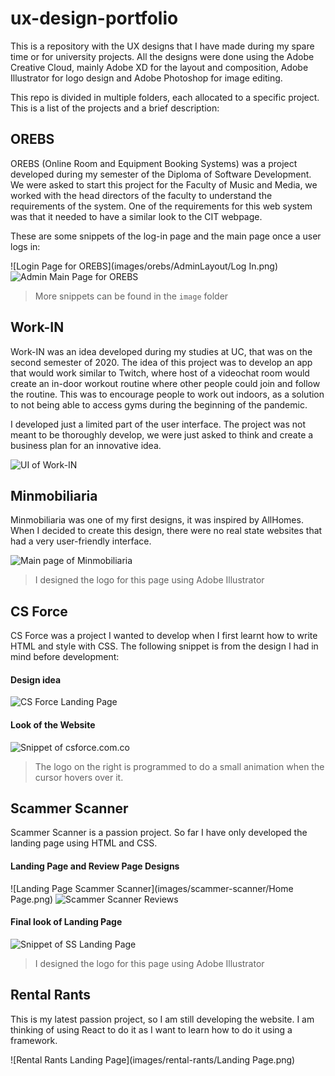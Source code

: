 # ux-design-portfolio

This is a repository with the UX designs that I have made during my spare time or for university projects.
All the designs were done using the Adobe Creative Cloud, mainly Adobe XD for the layout and composition, Adobe Illustrator for logo design and Adobe Photoshop for image editing.

This repo is divided in multiple folders, each allocated to a specific project. This is a list of the projects and a brief description:

## OREBS

OREBS (Online Room and Equipment Booking Systems) was a project developed during my semester of the Diploma of Software Development. We were asked to start this project for the Faculty of Music and Media, we worked with the head directors of the faculty to understand the requirements of the system. One of the requirements for this web system was that it needed to have a similar look to the CIT webpage.

These are some snippets of the log-in page and the main page once a user logs in:

![Login Page for OREBS](images/orebs/AdminLayout/Log In.png)
![Admin Main Page for OREBS](images/orebs/AdminLayout/AdminMainPage.png)

> More snippets can be found in the `image` folder

## Work-IN

Work-IN was an idea developed during my studies at UC, that was on the second semester of 2020. The idea of this project was to develop an app that would work similar to
Twitch, where host of a videochat room would create an in-door workout routine where other people could join and follow the routine.
This was to encourage people to work out indoors, as a solution to not being able to access gyms during the beginning of the pandemic.

I developed just a limited part of the user interface. The project was not meant to be thoroughly develop, we were just asked to think and create a business plan for an innovative idea.

![UI of Work-IN](images/work-in/snippet-all.png)

## Minmobiliaria

Minmobiliaria was one of my first designs, it was inspired by AllHomes. When I decided to create this design, there were
no real state websites that had a very user-friendly interface.

![Main page of Minmobiliaria](images/minmobiliaria/min_main_page.png)

> I designed the logo for this page using Adobe Illustrator
> 
## CS Force

CS Force was a project I wanted to develop when I first learnt how to write HTML and style with CSS. The following
snippet is from the design I had in mind before development:

#### Design idea
![CS Force Landing Page](images/cs-force/landing_page.png)

#### Look of the Website
![Snippet of csforce.com.co](images/cs-force/snippet_website.png)

>The logo on the right is programmed to do a small animation when the cursor hovers over it. 
## Scammer Scanner

Scammer Scanner is a passion project. So far I have only developed the landing page using HTML and CSS.

#### Landing Page and Review Page Designs
![Landing Page Scammer Scanner](images/scammer-scanner/Home Page.png)
![Scammer Scanner Reviews](images/scammer-scanner/Reviews.png)

#### Final look of Landing Page
![Snippet of SS Landing Page](images/scammer-scanner/snippet_home_page.png)
> I designed the logo for this page using Adobe Illustrator

## Rental Rants

This is my latest passion project, so I am still developing the website. I am thinking of using React to do it as I want
to learn how to do it using a framework.

![Rental Rants Landing Page](images/rental-rants/Landing Page.png)